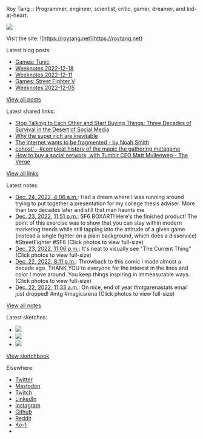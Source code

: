 Roy Tang :: Programmer, engineer, scientist, critic, gamer, dreamer, and kid-at-heart.

![](https://roytang.net/static/img/profile.jpg)

Visit the site: ![https://roytang.net](https://roytang.net)

Latest blog posts:

- [Games: Tunic](https://roytang.net/2022/12/tunic/)
- [Weeknotes 2022-12-18](https://roytang.net/2022/12/weeknotes-12-18/)
- [Weeknotes 2022-12-11](https://roytang.net/2022/12/weeknotes-12-11/)
- [Games: Street Fighter V](https://roytang.net/2022/12/street-fighter-v/)
- [Weeknotes 2022-12-05](https://roytang.net/2022/12/weeknotes-12-05/)

[View all posts](https://roytang.net/blog)

Latest shared links:

- [Stop Talking to Each Other and Start Buying Things: Three Decades of Survival in the Desert of Social Media](https://roytang.net/2022/12/4e895ef0df681810814e47f9c4db4629/)
- [Why the super rich are inevitable](https://roytang.net/2022/12/abc6388d884555162ca616eabe4c19e5/)
- [The internet wants to be fragmented - by Noah Smith](https://roytang.net/2022/12/a9c926c3bab19883981af9287ad66ec6/)
- [cohost! - #compleat history of the magic the gathering metagame](https://roytang.net/2022/12/fd68d30b1245eceac54993e4cc3da840/)
- [How to buy a social network, with Tumblr CEO Matt Mullenweg - The Verge](https://roytang.net/2022/12/fb572c5c67e5c1f34e9611ce98327446/)

[View all links](https://roytang.net/links)

Latest notes:

- [Dec. 24, 2022, 4:06 a.m.](https://roytang.net/2022/12/eb4ed2656037cf9495f686536f8528ba/): Had a dream where I was running around trying to put together a presentation for my college thesis adviser. More than two decades later and still that man haunts me
- [Dec. 23, 2022, 11:51 p.m.](https://roytang.net/2022/12/1606316652378718208/): SF6 BOXART! Here&#x27;s the finished product! The point of this exercise was to show that you can stay within modern marketing trends while still tapping into the attitude of a given game (instead a single fighter on a plain background, which does a disservice) #StreetFighter #SF6 (Click photos to view full-size)
- [Dec. 23, 2022, 11:06 p.m.](https://roytang.net/2022/12/1606305207763156994/): It&#x27;s neat to visually see &quot;The Current Thing&quot; (Click photos to view full-size)
- [Dec. 22, 2022, 8:11 p.m.](https://roytang.net/2022/12/1605898711044759552/): Throwback to this comic I made almost a decade ago. THANK YOU to everyone for the interest in the lines and color I move around. You keep things inspiring in immeasurable ways. (Click photos to view full-size)
- [Dec. 22, 2022, 11:33 a.m.](https://roytang.net/2022/12/1605768464068509697/): On nice, end of year #mtgarenastats email just dropped! #mtg #magicarena (Click photos to view full-size)

[View all notes](https://roytang.net/notes)

Latest sketches:


- ![](https://roytang.net/media/cache/f5/83/f583e6f8cabb768e013c3292f03b5274.jpg)
- ![](https://roytang.net/media/cache/dc/31/dc31bec42193147458f2e50c9a7fe4ac.jpg)
- ![](https://roytang.net/media/cache/73/2b/732bd4c80057609c59932ce77d753675.jpg)

[View sketchbook](https://roytang.net/albums/sketchbook)


Elsewhere:

- [Twitter](https://twitter.com/roytang)
- [Mastodon](https://indieweb.social/@roytang)
- [Twitch](https://twitch.tv/twitchyroy)
- [LinkedIn](https://www.linkedin.com/in/roytang)
- [Instagram](https://instagram.com/roytang0400)
- [Github](https://github.com/roytang)
- [Reddit](https://reddit.com/u/hungryroy)
- [Ko-fi](https://ko-fi.com/roytang)
- [](mailto:hello@roytang.net)